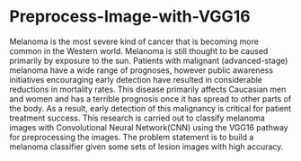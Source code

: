 # Preprocess-Image-with-VGG16
Melanoma is the most severe kind of cancer that is becoming more common in the Western world. Melanoma is still thought to be caused primarily by exposure to the sun. Patients    with malignant (advanced-stage) melanoma have a wide range of prognoses, however public awareness initiatives encouraging early detection have resulted in considerable reductions in mortality rates. This disease primarily affects Caucasian men and women and has a terrible prognosis once it has spread to other parts of the body. As a result, early detection of this malignancy is critical for patient treatment success. 
This research is carried out to classify melanoma images with Convolutional Neural Network(CNN) using the VGG16 pathway for preprocessing the images. The problem statement is to build a melanoma classifier given some sets of lesion images with high accuracy.

